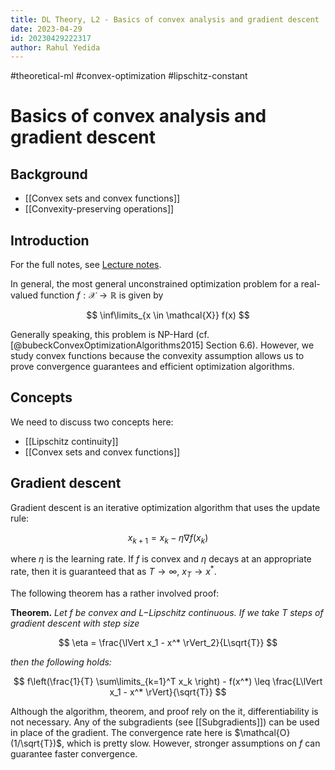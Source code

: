 ```yaml
---
title: DL Theory, L2 - Basics of convex analysis and gradient descent
date: 2023-04-29
id: 20230429222317
author: Rahul Yedida
---
```

 #theoretical-ml #convex-optimization #lipschitz-constant

# Basics of convex analysis and gradient descent

## Background

* [[Convex sets and convex functions]]
* [[Convexity-preserving operations]]

## Introduction

For the full notes, see [Lecture notes](./files/ift-6085-lecture-2-notes.pdf).

In general, the most general unconstrained optimization problem for a real-valued function $f: \mathcal{X} \to \mathbb{R}$ is given by

$$
\inf\limits_{x \in \mathcal{X}} f(x)
$$

Generally speaking, this problem is NP-Hard (cf. [@bubeckConvexOptimizationAlgorithms2015] Section 6.6). However, we study convex functions because the convexity assumption allows us to prove convergence guarantees and efficient optimization algorithms.

## Concepts

We need to discuss two concepts here:
* [[Lipschitz continuity]]
* [[Convex sets and convex functions]]

## Gradient descent

Gradient descent is an iterative optimization algorithm that uses the update rule:

$$
x_{k+1} = x_k - \eta \nabla f(x_k)
$$

where $\eta$ is the learning rate. If $f$ is convex and $\eta$ decays at an appropriate rate, then it is guaranteed that as $T \to \infty$, $x_T \to x^*$.

The following theorem has a rather involved proof:

**Theorem.** _Let $f$ be convex and $L-$Lipschitz continuous. If we take $T$ steps of gradient descent with step size_

$$
\eta = \frac{\lVert x_1 - x^* \rVert_2}{L\sqrt{T}}
$$

_then the following holds:_

$$
f\left(\frac{1}{T} \sum\limits_{k=1}^T x_k \right) - f(x^*) \leq \frac{L\lVert x_1 - x^* \rVert}{\sqrt{T}}
$$

Although the algorithm, theorem, and proof rely on the it, differentiability is not necessary. Any of the subgradients (see [[Subgradients]]) can be used in place of the gradient. The convergence rate here is $\mathcal{O}(1/\sqrt{T})$, which is pretty slow. However, stronger assumptions on $f$ can guarantee faster convergence.